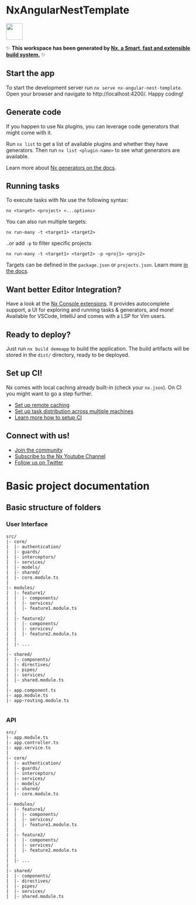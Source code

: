 # NxAngularNestTemplate

<a alt="Nx logo" href="https://nx.dev" target="_blank" rel="noreferrer"><img src="https://raw.githubusercontent.com/nrwl/nx/master/images/nx-logo.png" width="45"></a>

✨ **This workspace has been generated by [Nx, a Smart, fast and extensible build system.](https://nx.dev)** ✨

## Start the app

To start the development server run `nx serve nx-angular-nest-template`. Open your browser and navigate to http://localhost:4200/. Happy coding!

## Generate code

If you happen to use Nx plugins, you can leverage code generators that might come with it.

Run `nx list` to get a list of available plugins and whether they have generators. Then run `nx list <plugin-name>` to see what generators are available.

Learn more about [Nx generators on the docs](https://nx.dev/plugin-features/use-code-generators).

## Running tasks

To execute tasks with Nx use the following syntax:

```
nx <target> <project> <...options>
```

You can also run multiple targets:

```
nx run-many -t <target1> <target2>
```

..or add `-p` to filter specific projects

```
nx run-many -t <target1> <target2> -p <proj1> <proj2>
```

Targets can be defined in the `package.json` or `projects.json`. Learn more [in the docs](https://nx.dev/core-features/run-tasks).

## Want better Editor Integration?

Have a look at the [Nx Console extensions](https://nx.dev/nx-console). It provides autocomplete support, a UI for exploring and running tasks & generators, and more! Available for VSCode, IntelliJ and comes with a LSP for Vim users.

## Ready to deploy?

Just run `nx build demoapp` to build the application. The build artifacts will be stored in the `dist/` directory, ready to be deployed.

## Set up CI!

Nx comes with local caching already built-in (check your `nx.json`). On CI you might want to go a step further.

- [Set up remote caching](https://nx.dev/core-features/share-your-cache)
- [Set up task distribution across multiple machines](https://nx.dev/nx-cloud/features/distribute-task-execution)
- [Learn more how to setup CI](https://nx.dev/recipes/ci)

## Connect with us!

- [Join the community](https://nx.dev/community)
- [Subscribe to the Nx Youtube Channel](https://www.youtube.com/@nxdevtools)
- [Follow us on Twitter](https://twitter.com/nxdevtools)

# Basic project documentation

## Basic structure of folders

### User Interface

```
src/
|- core/
|  |- authentication/
|  |- guards/
|  |- interceptors/
|  |- services/
|  |- models/
|  |- shared/
|  |- core.module.ts
|
|- modules/
|  |- feature1/
|  |  |- components/
|  |  |- services/
|  |  |- feature1.module.ts
|  |
|  |- feature2/
|  |  |- components/
|  |  |- services/
|  |  |- feature2.module.ts
|  |
|  |- ...
|
|- shared/
|  |- components/
|  |- directives/
|  |- pipes/
|  |- services/
|  |- shared.module.ts
|
|- app.component.ts
|- app.module.ts
|- app-routing.module.ts


```

### API

```
src/
|- app.module.ts
|- app.controller.ts
|- app.service.ts
|
|- core/
|  |- authentication/
|  |- guards/
|  |- interceptors/
|  |- services/
|  |- models/
|  |- shared/
|  |- core.module.ts
|
|- modules/
|  |- feature1/
|  |  |- components/
|  |  |- services/
|  |  |- feature1.module.ts
|  |
|  |- feature2/
|  |  |- components/
|  |  |- services/
|  |  |- feature2.module.ts
|  |
|  |- ...
|
|- shared/
|  |- components/
|  |- directives/
|  |- pipes/
|  |- services/
|  |- shared.module.ts

```
